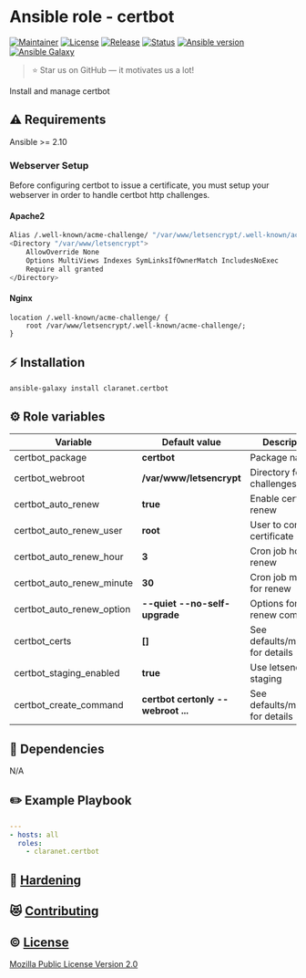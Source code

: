 # Ansible role - certbot
[![Maintainer](https://img.shields.io/badge/maintained%20by-claranet-e00000?style=flat-square)](https://www.claranet.fr/)
[![License](https://img.shields.io/github/license/claranet/ansible-role-certbot?style=flat-square)](LICENSE)
[![Release](https://img.shields.io/github/v/release/claranet/ansible-role-certbot?style=flat-square)](https://github.com/claranet/ansible-role-certbot/releases)
[![Status](https://img.shields.io/github/workflow/status/claranet/ansible-role-certbot/Ansible%20Molecule?style=flat-square&label=tests)](https://github.com/claranet/ansible-role-certbot/actions?query=workflow%3A%22Ansible+Molecule%22)
[![Ansible version](https://img.shields.io/badge/ansible-%3E%3D2.10-black.svg?style=flat-square&logo=ansible)](https://github.com/ansible/ansible)
[![Ansible Galaxy](https://img.shields.io/badge/ansible-galaxy-black.svg?style=flat-square&logo=ansible)](https://galaxy.ansible.com/claranet/certbot)


> :star: Star us on GitHub — it motivates us a lot!

Install and manage certbot

## :warning: Requirements

Ansible >= 2.10

### Webserver Setup

Before configuring certbot to issue a certificate, you must setup your webserver in order to handle certbot http challenges.

#### Apache2

```bash
Alias /.well-known/acme-challenge/ "/var/www/letsencrypt/.well-known/acme-challenge/"
<Directory "/var/www/letsencrypt">
    AllowOverride None
    Options MultiViews Indexes SymLinksIfOwnerMatch IncludesNoExec
    Require all granted
</Directory>
```

#### Nginx

```
location /.well-known/acme-challenge/ {
    root /var/www/letsencrypt/.well-known/acme-challenge/;
}
```

## :zap: Installation

```bash
ansible-galaxy install claranet.certbot
```

## :gear: Role variables

Variable | Default value | Description
---------|---------------|------------
certbot_package           | **certbot**                        | Package name
certbot_webroot           | **/var/www/letsencrypt**           | Directory for http challenges
certbot_auto_renew        | **true**                           | Enable certificate renew
certbot_auto_renew_user   | **root**                           | User to configure certificate renew
certbot_auto_renew_hour   | **3**                              | Cron job hour for renew
certbot_auto_renew_minute | **30**                             | Cron job minutes for renew
certbot_auto_renew_option | **--quiet --no-self-upgrade**      | Options for renew command
certbot_certs             | **[]**                             | See defaults/main.yml for details
certbot_staging_enabled   | **true**                           | Use letsencrypt staging
certbot_create_command    | **certbot certonly --webroot ...** | See defaults/main.yml for details

## :arrows_counterclockwise: Dependencies

N/A

## :pencil2: Example Playbook

```yaml
---
- hosts: all
  roles:
    - claranet.certbot
```

## :closed_lock_with_key: [Hardening](HARDENING.md)

## :heart_eyes_cat: [Contributing](CONTRIBUTING.md)

## :copyright: [License](LICENSE)

[Mozilla Public License Version 2.0](https://www.mozilla.org/en-US/MPL/2.0/)
